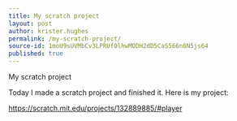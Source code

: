 ```yaml
---
title: My scratch project
layout: post
author: krister.hughes
permalink: /my-scratch-project/
source-id: 1moU9sUVMbCv3LPRUf0lhwMDDH2dD5CaS566n6N5js64
published: true
---
```

My scratch project

Today I made a scratch project and finished it. Here is my project:

https://scratch.mit.edu/projects/132889885/#player

